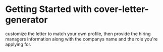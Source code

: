 # Getting Started with cover-letter-generator
customize the letter to match your own profile, then provide the hiring managers information along with the companys name and the role you're applying for.
